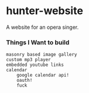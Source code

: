 # hunter-website
A website for an opera singer. 

### Things I Want to build
	masonry based image gallery
	custom mp3 player
	embedded youtube links
	calendar
		google calendar api!
		oauth!
		fuck

